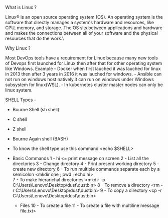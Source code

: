 What is Linux ?

Linux® is an open source operating system (OS). An operating system is the software that directly manages a 
system's hardware and resources, like CPU, memory, and storage. The OS sits between applications and hardware
and makes the connections between all of your software and the physical resources that do the work.\

Why Linux ?

Most DevOps tools have a requirement for Linux because many new tools of Devops first launched for Linux then after that for other operating system like Windows.
   Example - Docker when first lauched it was lauched for linux in 2013 then after 3 years in 2016 it was lauched for windows.
           - Ansible can not run on windows host natively.it can run on windows under Windows subsystem for linux(WSL).
           - In kubernetes cluster master nodes can only be linux system.


SHELL Types -
 - Bourne Shell (sh shell)
 - C shell
 - Z shell
 - Bourne Again shell (BASH)

 - To know the shell type use this command 
 <echo $SHELL>

 - Basic Commands
   1 - <echo hi>
       hi <= print message on screen
   2 - <ls>
       List all the directories
   3 - <cd>
       Change directory
   4 - <pwd>
       Print present working directory
   5 - <mkdir>
       create new directory
   6 - To run multiple commands separate each by a semicolon
       <mkdir one ; pwd ; echo hi>    
   7 - To make hierarichal directories 
       <mkdir -p C:\Users\Lenovo\Desktop\dust\dustbin>
   8 - To remove a directory 
       <rm -r C:\Users\Lenovo\Desktop\dust\dustbin>
   9 - To copy a directory 
       <cp -r C:\Users\Lenovo\Desktop\dust\dustbin>
   - Files
   10 - To create a file
       <touch file.txt>
   11 - To create a file with multiline message 
        <cat > file.txt>

